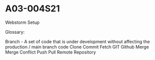 # A03-004S21
Webstorm Setup







Glossary:

Branch - A set of code that is under development without affecting the production / main branch code 
Clone
Commit
Fetch
GIT
Github
Merge
Merge Conflict
Push
Pull
Remote
Repository
